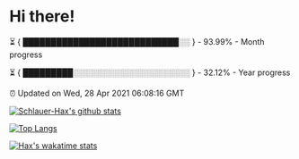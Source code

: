 # Hi there!

⏳ { ████████████████████████████░░ } - 93.99% - Month progress

⏳ { █████████░░░░░░░░░░░░░░░░░░░░░ } - 32.12% - Year progress

⏰ Updated on Wed, 28 Apr 2021 06:08:16 GMT


[![Schlauer-Hax's github stats](https://github-readme-stats.vercel.app/api?username=Schlauer-Hax&show_icons=true&theme=dark&count_private=true)](https://github.com/Schlauer-Hax)


[![Top Langs](https://github-readme-stats.vercel.app/api/top-langs/?username=Schlauer-Hax&layout=compact&theme=dark)](https://github.com/Schlauer-Hax?tab=repositories)


[![Hax's wakatime stats](https://github-readme-stats.vercel.app/api/wakatime?username=Hax&theme=dark)](https://wakatime.com/@Hax)

